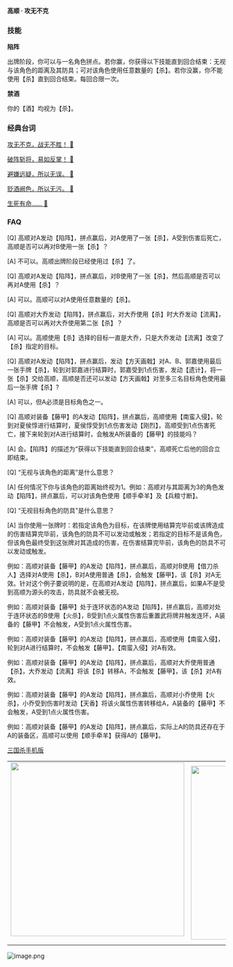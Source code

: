 
#### 高顺 · 攻无不克  

### 技能

**陷阵**

出牌阶段，你可以与一名角色拼点。若你赢，你获得以下技能直到回合结束：无视与该角色的距离及其防具；可对该角色使用任意数量的【杀】。若你没赢，你不能使用【杀】直到回合结束。每回合限一次。

**禁酒**

你的【酒】均视为【杀】。

### 经典台词


[攻无不克，战无不胜！ 🎵](char_yj004_dub_ability1_1.mp3)

[破阵斩将，易如反掌！ 🎵](char_yj004_dub_ability1_2.mp3)

[避嫌远疑，所以无误。 🎵](char_yj004_dub_ability2_1.mp3)

[贬酒阙色，所以无污。 🎵](char_yj004_dub_ability2_2.mp3)

[生死有命…… 🎵](char_yj004_dub_dead.mp3)


### FAQ

[Q] 高顺对A发动【陷阵】，拼点赢后，对A使用了一张【杀】，A受到伤害后死亡，高顺是否可以再对B使用一张【杀】？

[A] 不可以。高顺出牌阶段已经使用过【杀】了。



[Q] 高顺对A发动【陷阵】，拼点赢后，对B使用了一张【杀】，然后高顺是否可以再对A使用【杀】？

[A] 可以。高顺可以对A使用任意数量的【杀】。



[Q] 高顺对大乔发动【陷阵】，拼点赢后，对大乔使用【杀】时大乔发动【流离】，高顺是否可以再对大乔使用第二张【杀】？

[A] 可以。高顺使用【杀】选择的目标一直是大乔，只是大乔发动【流离】改变了【杀】指定的目标。



[Q] 高顺对A发动【陷阵】，拼点赢后，发动【方天画戟】对A、B、郭嘉使用最后一张手牌【杀】，轮到对郭嘉进行结算时，郭嘉受到1点伤害，发动【遗计】，将一张【杀】交给高顺，高顺是否还可以发动【方天画戟】对至多三名目标角色使用最后一张手牌【杀】?

[A] 可以，但A必须是目标角色之一。



[Q] 高顺对装备【藤甲】的A发动【陷阵】，拼点赢后，高顺使用【南蛮入侵】，轮到对夏侯惇进行结算时，夏侯惇受到1点伤害发动【刚烈】，高顺受到1点伤害死亡，接下来轮到对A进行结算时，会触发A所装备的【藤甲】的技能吗？

[A] 会。【陷阵】的描述为“获得以下技能直到回合结束”，高顺死亡后他的回合立即结束。



[Q] “无视与该角色的距离”是什么意思？

[A] 任何情况下你与该角色的距离始终视为1。例如：高顺对与其距离为3的角色发动【陷阵】，拼点赢后，可以对该角色使用【顺手牵羊】及【兵粮寸断】。



[Q] “无视目标角色的防具”是什么意思？

[A] 当你使用一张牌时：若指定该角色为目标，在该牌使用结算完毕前或该牌造成的伤害结算完毕前，该角色的防具不可以发动或触发；若指定的目标不是该角色，但该角色最终受到这张牌对其造成的伤害，在伤害结算完毕前，该角色的防具不可以发动或触发。

例如：高顺对装备【藤甲】的A发动【陷阵】，拼点赢后，高顺对B使用【借刀杀人】选择对A使用【杀】，B对A使用普通【杀】，会触发【藤甲】，该【杀】对A无效。针对这个例子要说明的是，在高顺对A发动【陷阵】，拼点赢后，如果A不是受到高顺为源头的攻击，防具就不会被无视。

例如：高顺对装备【藤甲】处于连环状态的A发动【陷阵】，拼点赢后，高顺对处于连环状态的B使用【火杀】，B受到1点火属性伤害后重置武将牌并触发连环，A装备的【藤甲】不会触发，A受到1点火属性伤害。

例如：高顺对装备【藤甲】的A发动【陷阵】，拼点赢后，高顺使用【南蛮入侵】，轮到对A进行结算时，不会触发【藤甲】，【南蛮入侵】对A有效。

例如：高顺对装备【藤甲】的A发动【陷阵】，拼点赢后，高顺对大乔使用普通【杀】，大乔发动【流离】将该【杀】转移A，不会触发【藤甲】，该【杀】对A有效。

例如：高顺对装备【藤甲】的A发动【陷阵】，拼点赢后，高顺对小乔使用【火杀】，小乔受到伤害时发动【天香】将该火属性伤害转移给A，A装备的【藤甲】不会触发，A受到1点火属性伤害。

例如：高顺对装备【藤甲】的A发动【陷阵】，拼点赢后，实际上A的防具还存在于A的装备区，高顺可以使用【顺手牵羊】获得A的【藤甲】。


 [三国杀手机版](https://apps.apple.com/cn/app/%E4%B8%89%E5%9B%BD%E6%9D%80%E9%97%AE%E9%A2%98%E7%AD%94%E7%96%91/id527602078)
    <div style="text-align: center"><table><tr>
    <td style="text-align: center">
<img src="https://is4-ssl.mzstatic.com/image/thumb/PurpleSource116/v4/1b/38/06/1b380673-fa07-7d70-76af-cc625e8e7894/97f20edf-1616-4b93-9e88-fbaebfe22faf_page-0.jpg/460x0w.webp" height="400">
</td>
<td style="text-align: center">
<img src="https://is5-ssl.mzstatic.com/image/thumb/PurpleSource126/v4/f6/ae/05/f6ae053d-def3-e9be-a991-74954202adad/7a500a3f-0dc0-4c7a-8287-6eed7e11d2b4_page-1.jpg/460x0w.webp" height="400">
</td>
<td style="text-align: center">
<img src="https://is2-ssl.mzstatic.com/image/thumb/PurpleSource126/v4/f3/38/97/f33897de-2a22-ec13-1832-60c35c10fe7c/7fbfdcd6-9f03-45ce-8dc1-bad59b0e5f5d_page-2.jpg/460x0w.webp" height="400">
</td>
<td style="text-align: center">
<img src="https://is2-ssl.mzstatic.com/image/thumb/PurpleSource116/v4/7c/bf/db/7cbfdbb7-8d99-a661-c3a7-bc4e3fdb840a/5e805d5e-b991-4341-bdf6-233a5dd8d703_page-3.jpg/460x0w.webp" height="400">
</td>
</tr>
</table>
</div>
    
 ![image.png](https://s2.loli.net/2022/01/10/Z85EF3hBpvU41oI.png)

